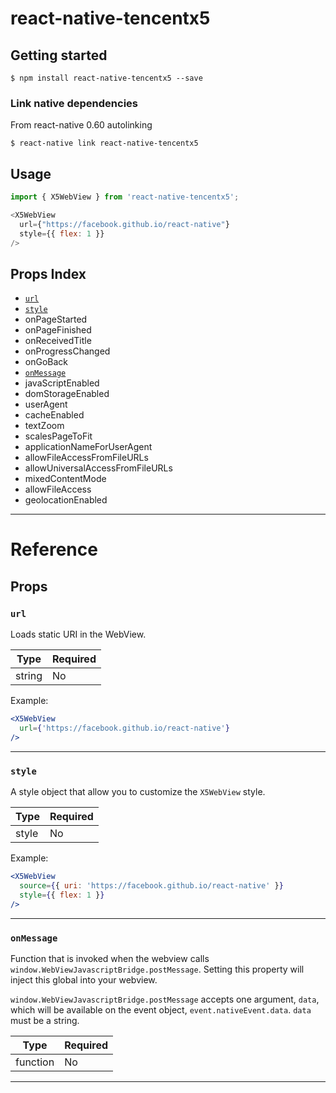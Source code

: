 
# react-native-tencentx5

## Getting started

`$ npm install react-native-tencentx5 --save`

### Link native dependencies

From react-native 0.60 autolinking 

`$ react-native link react-native-tencentx5`


## Usage
```javascript
import { X5WebView } from 'react-native-tencentx5';

<X5WebView
  url={"https://facebook.github.io/react-native"}
  style={{ flex: 1 }}
/>
```

## Props Index

- [`url`](README.md#url)
- [`style`](README.md#style)
- onPageStarted
- onPageFinished
- onReceivedTitle
- onProgressChanged
- onGoBack
- [`onMessage`](README.md#onmessage)
- javaScriptEnabled
- domStorageEnabled
- userAgent
- cacheEnabled
- textZoom
- scalesPageToFit
- applicationNameForUserAgent
- allowFileAccessFromFileURLs
- allowUniversalAccessFromFileURLs
- mixedContentMode
- allowFileAccess
- geolocationEnabled
---

# Reference

## Props

### `url`

Loads static URI in the WebView.

| Type   | Required |
| ------ | -------- |
| string | No       |

Example:

```jsx
<X5WebView
  url={'https://facebook.github.io/react-native'}
/>
```

---

### `style`

A style object that allow you to customize the `X5WebView` style.

| Type  | Required |
| ----- | -------- |
| style | No       |

Example:

```jsx
<X5WebView
  source={{ uri: 'https://facebook.github.io/react-native' }}
  style={{ flex: 1 }}
/>
```

---

### `onMessage`

Function that is invoked when the webview calls `window.WebViewJavascriptBridge.postMessage`. Setting this property will inject this global into your webview.

`window.WebViewJavascriptBridge.postMessage` accepts one argument, `data`, which will be available on the event object, `event.nativeEvent.data`. `data` must be a string.

| Type     | Required |
| -------- | -------- |
| function | No       |


---
